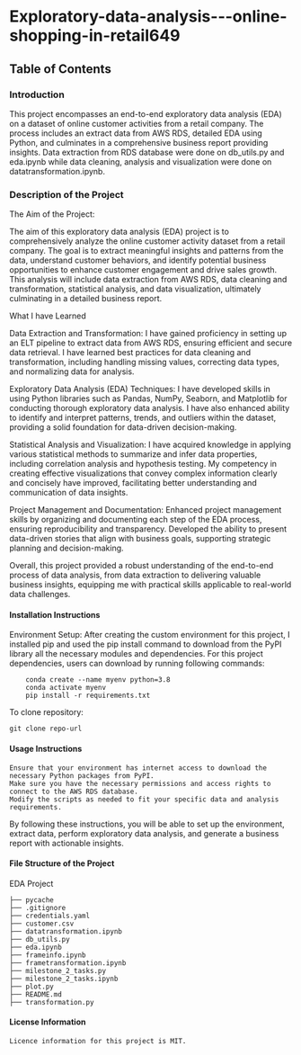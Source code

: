 # Exploratory-data-analysis---online-shopping-in-retail649
## Table of Contents
### Introduction
    
This project encompasses an end-to-end exploratory data analysis (EDA) on a dataset of online customer activities from a retail company. The process includes an extract data from AWS RDS, detailed EDA using Python, and culminates in a comprehensive business report providing insights. Data extraction from RDS database were done on db_utils.py and eda.ipynb while data cleaning, analysis and visualization were done on datatransformation.ipynb.

### Description of the Project
 
The Aim of the Project:

The aim of this exploratory data analysis (EDA) project is to comprehensively analyze the online customer activity dataset from a retail company. The goal is to extract meaningful insights and patterns from the data, understand customer behaviors, and identify potential business opportunities to enhance customer engagement and drive sales growth. This analysis will include data extraction from AWS RDS, data cleaning and transformation, statistical analysis, and data visualization, ultimately culminating in a detailed business report.

What I have Learned

Data Extraction and Transformation: I have gained proficiency in setting up an ELT pipeline to extract data from AWS RDS, ensuring efficient and secure data retrieval. I have learned best practices for data cleaning and transformation, including handling missing values, correcting data types, and normalizing data for analysis.

Exploratory Data Analysis (EDA) Techniques: I have developed skills in using Python libraries such as Pandas, NumPy, Seaborn, and Matplotlib for conducting thorough exploratory data analysis. I have also enhanced ability to identify and interpret patterns, trends, and outliers within the dataset, providing a solid foundation for data-driven decision-making.

Statistical Analysis and Visualization: I have acquired knowledge in applying various statistical methods to summarize and infer data properties, including correlation analysis and hypothesis testing. My competency in creating effective visualizations that convey complex information clearly and concisely have improved, facilitating better understanding and communication of data insights.

Project Management and Documentation: Enhanced project management skills by organizing and documenting each step of the EDA process, ensuring reproducibility and transparency. Developed the ability to present data-driven stories that align with business goals, supporting strategic planning and decision-making.

Overall, this project provided a robust understanding of the end-to-end process of data analysis, from data extraction to delivering valuable business insights, equipping me with practical skills applicable to real-world data challenges.

#### Installation Instructions
Environment Setup: After creating the custom environment for this project, I installed pip and used the pip install command to download from the PyPI library all the necessary modules and dependencies. For this project dependencies, users can download by running following commands:

        conda create --name myenv python=3.8
        conda activate myenv
        pip install -r requirements.txt
To clone repository:
    
    git clone repo-url

#### Usage Instructions
    Ensure that your environment has internet access to download the necessary Python packages from PyPI.
    Make sure you have the necessary permissions and access rights to connect to the AWS RDS database.
    Modify the scripts as needed to fit your specific data and analysis requirements.
By following these instructions, you will be able to set up the environment, extract data, perform exploratory data analysis, and generate a business report with actionable insights.

#### File Structure of the Project

EDA Project

    ├── pycache
    ├── .gitignore
    ├── credentials.yaml
    ├── customer.csv
    ├── datatransformation.ipynb
    ├── db_utils.py
    ├── eda.ipynb
    ├── frameinfo.ipynb
    ├── frametransformation.ipynb
    ├── milestone_2_tasks.py
    ├── milestone_2_tasks.ipynb
    ├── plot.py
    ├── README.md
    ├── transformation.py


#### License Information
    Licence information for this project is MIT.




